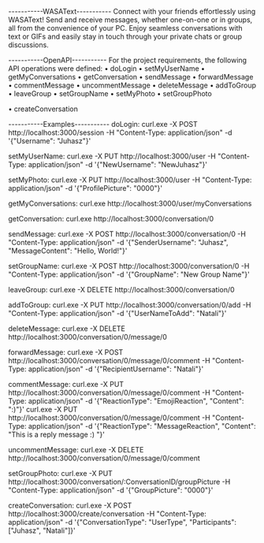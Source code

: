 -----------WASAText-----------
Connect with your friends effortlessly using WASAText! Send and receive messages, whether one-on-one
or in groups, all from the convenience of your PC. Enjoy seamless conversations with text or GIFs and
easily stay in touch through your private chats or group discussions.

-----------OpenAPI-----------
For the project requirements, the following API operations were defined:
• doLogin
• setMyUserName
• getMyConversations
• getConversation
• sendMessage
• forwardMessage
• commentMessage
• uncommentMessage
• deleteMessage
• addToGroup
• leaveGroup
• setGroupName
• setMyPhoto
• setGroupPhoto

• createConversation

-----------Examples-----------
doLogin:
curl.exe -X POST http://localhost:3000/session -H "Content-Type: application/json" -d '{\"Username\": \"Juhasz\"}'

setMyUserName:
curl.exe -X PUT http://localhost:3000/user -H "Content-Type: application/json" -d '{\"NewUsername\": \"NewJuhasz\"}'

setMyPhoto:
curl.exe -X PUT http://localhost:3000/user -H "Content-Type: application/json" -d '{\"ProfilePicture\": \"0000\"}'

getMyConversations:
curl.exe http://localhost:3000/user/myConversations

getConversation:
curl.exe http://localhost:3000/conversation/0

sendMessage:
curl.exe -X POST http://localhost:3000/conversation/0 -H "Content-Type: application/json" -d '{\"SenderUsername\": \"Juhasz\", \"MessageContent\": \"Hello, World!\"}'

setGroupName:
curl.exe -X POST http://localhost:3000/conversation/0 -H "Content-Type: application/json" -d '{\"GroupName\": \"New Group Name\"}'

leaveGroup:
curl.exe -X DELETE http://localhost:3000/conversation/0

addToGroup:
curl.exe -X PUT http://localhost:3000/conversation/0/add -H "Content-Type: application/json" -d '{\"UserNameToAdd\": \"Natali\"}'

deleteMessage:
curl.exe -X DELETE http://localhost:3000/conversation/0/message/0

forwardMessage:
curl.exe -X POST http://localhost:3000/conversation/0/message/0/comment -H "Content-Type: application/json" -d '{\"RecipientUsername\": \"Natali\"}'

commentMessage:
curl.exe -X PUT http://localhost:3000/conversation/0/message/0/comment -H "Content-Type: application/json" -d '{\"ReactionType\": \"EmojiReaction\", \"Content\": \":)\"}'
curl.exe -X PUT http://localhost:3000/conversation/0/message/0/comment -H "Content-Type: application/json" -d '{\"ReactionType\": \"MessageReaction\", \"Content\": \"This is a reply message :) \"}'

uncommentMessage:
curl.exe -X DELETE http://localhost:3000/conversation/0/message/0/comment

setGroupPhoto:
curl.exe -X PUT http://localhost:3000/conversation/:ConversationID/groupPicture -H "Content-Type: application/json" -d '{\"GroupPicture\": \"0000\"}'

createConversation:
curl.exe -X POST http://localhost:3000/create/conversation -H "Content-Type: application/json" -d '{\"ConversationType\": \"UserType\", \"Participants\": [\"Juhasz\", \"Natali\"]}'


